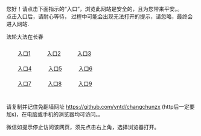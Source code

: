 您好！请点击下面指示的“入口”，浏览此网站是安全的，且为您带来平安。。 <br/>
点击入口后，请耐心等待， 过程中可能会出现无法打开的提示，请忽略，最终会进入网站. </br>

法轮大法在长春<br/>
<div style="padding:10px"><a style="margin:20px" target="_blank" href="https://d1vp5ryxcc0vps.cloudfront.net/2Qpsp?eduhxqs" id="ccLink1" rel="nofollow">入口1</a> <a target="_blank" style="margin:20px" href="https://d158r13s9b8z1m.cloudfront.net/2Qpsp?hdjtut" id="ccLink2" rel="nofollow">入口2</a> <a style="margin:20px" target="_blank" href="https://d1fn4r9q1l31jj.cloudfront.net/2Qpsp?qsryg" id="ccLink3" rel="nofollow">入口3</a></div>

<div style="padding:10px" ><a style="margin:20px" target="_blank" href="https://d1vp5ryxcc0vps.cloudfront.net/2Qpsp?eduhxqs" id="ccLink4" rel="nofollow">入口4</a> <a style="margin:20px" href="https://d158r13s9b8z1m.cloudfront.net/2Qpsp?hdjtut" target="_blank" id="ccLink5" rel="nofollow">入口5</a> <a style="margin:20px" href="https://d1fn4r9q1l31jj.cloudfront.net/2Qpsp?qsryg" target="_blank" id="ccLink6" rel="nofollow">入口6</a></div>

<div style="padding:10px"><a style="margin:20px" target="_blank" href="https://d1vp5ryxcc0vps.cloudfront.net/2Qpsp?eduhxqs" id="ccLink7" rel="nofollow">入口7</a> <a style="margin:20px" href="https://d158r13s9b8z1m.cloudfront.net/2Qpsp?hdjtut" target="_blank" id="ccLink8" rel="nofollow">入口8</a> <a style="margin:20px" target="_blank" href="https://d1fn4r9q1l31jj.cloudfront.net/2Qpsp?qsryg" id="ccLink9" rel="nofollow">入口9</a></div>

<br/>



请复制并记住免翻墙网址 https://github.com/yntd/changchunzx (http后一定要加s)，在电脑或手机的浏览器均可访问。。<br/>

微信如提示停止访问该网页，须先点击右上角，选择浏览器打开。
